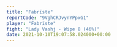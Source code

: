 ```yaml
---
title: "Fabrïste"
reportCode: "9VghCRJvynYPpxG1"
player: "Fabrïste"
fight: "Lady Vashj - Wipe 8 (46%)"
date: 2021-10-10T19:07:58.024000+00:00
---
```


